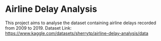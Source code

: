 # Airline Delay Analysis

This project aims to analyse the dataset containing airline delays recorded from 2009 to 2019.
Dataset Link: https://www.kaggle.com/datasets/sherrytp/airline-delay-analysis/data

